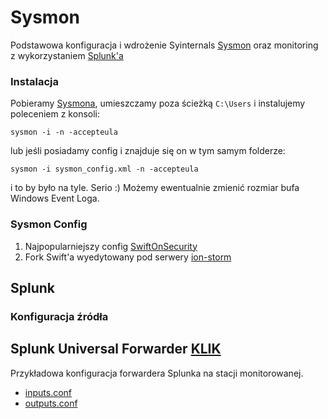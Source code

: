 # Sysmon
Podstawowa konfiguracja i wdrożenie Syinternals [Sysmon](https://technet.microsoft.com/en-us/sysinternals/sysmon) oraz monitoring z wykorzystaniem [Splunk'a](https://splunk.com)

### Instalacja

Pobieramy [Sysmona](https://technet.microsoft.com/en-us/sysinternals/sysmon), umieszczamy poza ścieżką `C:\Users` i instalujemy poleceniem z konsoli:
```
sysmon -i -n -accepteula
```
lub jeśli posiadamy config i znajduje się on w tym samym folderze:

```
sysmon -i sysmon_config.xml -n -accepteula
```
i to by było na tyle. Serio :)
Możemy ewentualnie zmienić rozmiar bufa Windows Event Loga.

### Sysmon Config

1. Najpopularniejszy config [SwiftOnSecurity](https://github.com/SwitfOnSecurity/sysmon-conf)
2. Fork Swift'a wyedytowany pod serwery [ion-storm](https://github.com/ion-storm/sysmon-config/blob/master/sysmonconfig-export.xml)

## Splunk

### Konfiguracja źródła

## Splunk Universal Forwarder [KLIK](https://github.com/Ravikin/Sysmon/tree/master/SplunkUniversalForwarder)
Przykładowa konfiguracja forwardera Splunka na stacji monitorowanej.

- [inputs.conf](https://github.com/Ravikin/Sysmon/blob/master/SplunkUniversalForwarder/inputs.conf)
- [outputs.conf](https://github.com/Ravikin/Sysmon/blob/master/SplunkUniversalForwarder/outputs.conf)
